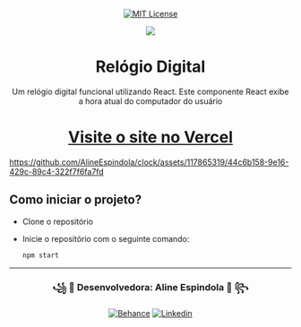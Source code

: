 <div align="center">

  [![MIT License][license-shield]][license-url]
  
  <img src="https://github.com/AlineEspindola/clock/assets/117865319/cd586601-1ed3-4cc5-8db2-9983f6abb5ae" />
  <h1 align="center">Relógio Digital</h1>
  <p>Um relógio digital funcional utilizando React. Este componente React exibe a hora atual do computador do usuário</p>
  <h1><a href="https://clock-git-main-aline-espindolas-projects.vercel.app/" target="_blank">Visite o site no Vercel</a></h1>
</div>

https://github.com/AlineEspindola/clock/assets/117865319/44c6b158-9e16-429c-89c4-322f7f6fa7fd

## Como iniciar o projeto?
- Clone o repositório
- Inicie o repositório com o seguinte comando:
  
  ```sh
  npm start
  ```

<div align="center">
  
  <hr>
  
  <h3>꧁ 📕 Desenvolvedora: Aline Espindola 📕 ꧂</h3>

  [![Behance](https://img.shields.io/badge/-Behance-blue?style=for-the-badge&logo=behance&logoColor=white)](https://www.behance.net/line14)
  [![Linkedin](https://img.shields.io/badge/LinkedIn-0077B5?style=for-the-badge&logo=linkedin&logoColor=white)](https://www.linkedin.com/in/aline-espindola-72034b285)
  
</div>

[license-shield]: https://img.shields.io/github/license/othneildrew/Best-README-Template.svg?style=for-the-badge
[license-url]: https://github.com/othneildrew/Best-README-Template/blob/master/LICENSE.txt
